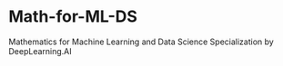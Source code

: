 # Math-for-ML-DS
Mathematics for Machine Learning and Data Science Specialization by DeepLearning.AI
